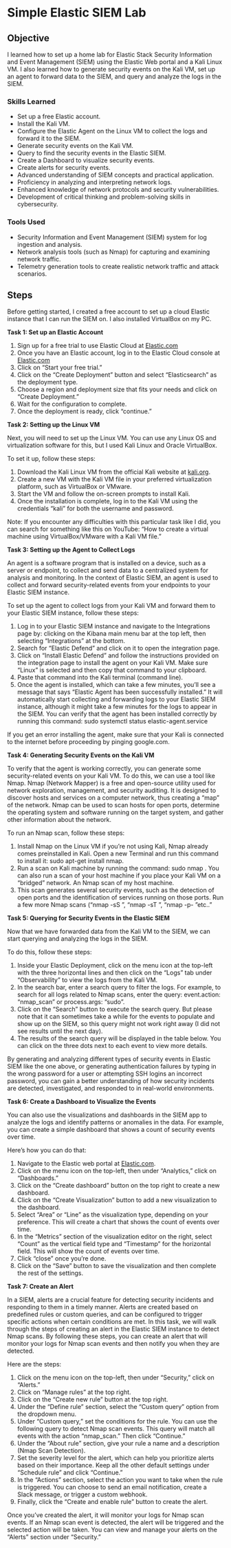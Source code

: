 # Simple Elastic SIEM Lab 

## Objective

I learned how to set up a home lab for Elastic Stack Security Information and Event Management (SIEM) using the Elastic Web portal and a Kali Linux VM. I also learned how to generate security events on the Kali VM, set up an agent to forward data to the SIEM, and query and analyze the logs in the SIEM.

### Skills Learned

- Set up a free Elastic account.
- Install the Kali VM.
- Configure the Elastic Agent on the Linux VM to collect the logs and forward it to the SIEM.
- Generate security events on the Kali VM.
- Query to find the security events in the Elastic SIEM.
- Create a Dashboard to visualize security events.
- Create alerts for security events.
- Advanced understanding of SIEM concepts and practical application.
- Proficiency in analyzing and interpreting network logs.
- Enhanced knowledge of network protocols and security vulnerabilities.
- Development of critical thinking and problem-solving skills in cybersecurity.

### Tools Used

- Security Information and Event Management (SIEM) system for log ingestion and analysis.
- Network analysis tools (such as Nmap) for capturing and examining network traffic.
- Telemetry generation tools to create realistic network traffic and attack scenarios.

## Steps
Before getting started, I created a free account to set up a cloud Elastic instance that I can run the SIEM on.
I also installed VirtualBox on my PC.

**Task 1: Set up an Elastic Account**

   1. Sign up for a free trial to use Elastic Cloud at <a href="https://cloud.elastic.co/registration">Elastic.com</a>
   2. Once you have an Elastic account, log in to the Elastic Cloud console at <a href="https://cloud.elastic.co.">Elastic.com</a>
   3. Click on “Start your free trial.”
   4. Click on the “Create Deployment” button and select “Elasticsearch” as the deployment type.
   5. Choose a region and deployment size that fits your needs and click on “Create Deployment.”
   6. Wait for the configuration to complete.
   7. Once the deployment is ready, click “continue.”   

**Task 2: Setting up the Linux VM**

Next, you will need to set up the Linux VM. You can use any Linux OS and virtualization software for this, but I used Kali Linux and Oracle VirtualBox.

To set it up, follow these steps:

   1. Download the Kali Linux VM from the official Kali website at <a href="https://kali.org">kali.org</a>.
   2. Create a new VM with the Kali VM file in your preferred virtualization platform, such as VirtualBox or VMware.
   3. Start the VM and follow the on-screen prompts to install Kali.
   4. Once the installation is complete, log in to the Kali VM using the credentials “kali” for both the username and password.

Note: If you encounter any difficulties with this particular task like I did, you can search for something like this on YouTube: “How to create a virtual machine using VirtualBox/VMware with a Kali VM file.”

**Task 3: Setting up the Agent to Collect Logs**

An agent is a software program that is installed on a device, such as a server or endpoint, to collect and send data to a centralized system for analysis and monitoring. In the context of Elastic SIEM, an agent is used to collect and forward security-related events from your endpoints to your Elastic SIEM instance.

To set up the agent to collect logs from your Kali VM and forward them to your Elastic SIEM instance, follow these steps:

   1. Log in to your Elastic SIEM instance and navigate to the Integrations page by: clicking on the Kibana main menu bar at the top left, then selecting “Integrations” at          the bottom.
   2. Search for “Elastic Defend” and click on it to open the integration page.
   3. Click on “Install Elastic Defend” and follow the instructions provided on the integration page to install the agent on your Kali VM.
      Make sure “Linux” is selected and then copy that command to your clipboard.
   4. Paste that command into the Kali terminal (command line).
   5. Once the agent is installed, which can take a few minutes, you’ll see a message that says “Elastic Agent has been successfully installed.” It will automatically start         collecting and forwarding logs to your Elastic SIEM instance, although it might take a few minutes for the logs to appear in the SIEM.
      You can verify that the agent has been installed correctly by running this command: sudo systemctl status elastic-agent.service

If you get an error installing the agent, make sure that your Kali is connected to the internet before proceeding by pinging google.com.

**Task 4: Generating Security Events on the Kali VM**

To verify that the agent is working correctly, you can generate some security-related events on your Kali VM. To do this, we can use a tool like Nmap. Nmap (Network Mapper) is a free and open-source utility used for network exploration, management, and security auditing. It is designed to discover hosts and services on a computer network, thus creating a “map” of the network. Nmap can be used to scan hosts for open ports, determine the operating system and software running on the target system, and gather other information about the network.

To run an Nmap scan, follow these steps:

   1. Install Nmap on the Linux VM if you’re not using Kali, Nmap already comes preinstalled in Kali. Open a new Terminal and run this command to install it: sudo apt-get           install nmap.
   2. Run a scan on Kali machine by running the command: sudo nmap <vm-ip>. You can also run a scan of your host machine if you place your Kali VM on a “bridged” network.
      An Nmap scan of my host machine.
   3. This scan generates several security events, such as the detection of open ports and the identification of services running on those ports. Run a few more Nmap scans          (“nmap -sS <ip address>”, “nmap -sT <ip address>”, “nmap -p- <ip address>”etc..”

**Task 5: Querying for Security Events in the Elastic SIEM**

Now that we have forwarded data from the Kali VM to the SIEM, we can start querying and analyzing the logs in the SIEM.

To do this, follow these steps:

   1. Inside your Elastic Deployment, click on the menu icon at the top-left with the three horizontal lines and then click on the “Logs” tab under “Observability” to view          the logs from the Kali VM.
   2. In the search bar, enter a search query to filter the logs. For example, to search for all logs related to Nmap scans, enter the query: event.action:
      “nmap_scan” or process.args: “sudo”.
   3. Click on the “Search” button to execute the search query.
      But please note that it can sometimes take a while for the events to populate and show up on the SIEM, so this query might not work right away (I did not see results          until the next day).
   4. The results of the search query will be displayed in the table below. You can click on the three dots next to each event to view more details.

By generating and analyzing different types of security events in Elastic SIEM like the one above, or generating authentication failures by typing in the wrong password for a user or attempting SSH logins an incorrect password, you can gain a better understanding of how security incidents are detected, investigated, and responded to in real-world environments.

**Task 6: Create a Dashboard to Visualize the Events**

You can also use the visualizations and dashboards in the SIEM app to analyze the logs and identify patterns or anomalies in the data. For example, you can create a simple dashboard that shows a count of security events over time.

Here’s how you can do that:

   1. Navigate to the Elastic web portal at <a href="https://cloud.elastic.co.">Elastic.com</a>.
   2. Click on the menu icon on the top-left, then under “Analytics,” click on “Dashboards.”
   3. Click on the “Create dashboard” button on the top right to create a new dashboard.
   4. Click on the “Create Visualization” button to add a new visualization to the dashboard.
   5. Select “Area” or “Line” as the visualization type, depending on your preference. This will create a chart that shows the count of events over time.
   6. In the “Metrics” section of the visualization editor on the right, select “Count” as the vertical field type and “Timestamp” for the horizontal field. This will show          the count of events over time.
   7. Click “close” once you’re done.
   8. Click on the “Save” button to save the visualization and then complete the rest of the settings.
      
**Task 7: Create an Alert**

In a SIEM, alerts are a crucial feature for detecting security incidents and responding to them in a timely manner. Alerts are created based on predefined rules or custom queries, and can be configured to trigger specific actions when certain conditions are met. In this task, we will walk through the steps of creating an alert in the Elastic SIEM instance to detect Nmap scans. By following these steps, you can create an alert that will monitor your logs for Nmap scan events and then notify you when they are detected.

Here are the steps:

   1. Click on the menu icon on the top-left, then under “Security,” click on “Alerts.”
   2. Click on “Manage rules” at the top right.
   3. Click on the “Create new rule” button at the top right.
   4. Under the “Define rule” section, select the “Custom query” option from the dropdown menu.
   5. Under “Custom query,” set the conditions for the rule. You can use the following query to detect Nmap scan events. This query will match all events with the action            “nmap_scan.” Then click “Continue.”
   6. Under the “About rule” section, give your rule a name and a description (Nmap Scan Detection).
   7. Set the severity level for the alert, which can help you prioritize alerts based on their importance. Keep all the other default settings under “Schedule rule” and            click “Continue.”
   8. In the “Actions” section, select the action you want to take when the rule is triggered. You can choose to send an email notification, create a Slack message, or              trigger a custom webhook.
   9. Finally, click the “Create and enable rule” button to create the alert.

Once you’ve created the alert, it will monitor your logs for Nmap scan events. If an Nmap scan event is detected, the alert will be triggered and the selected action will be taken. You can view and manage your alerts on the “Alerts” section under “Security.”

